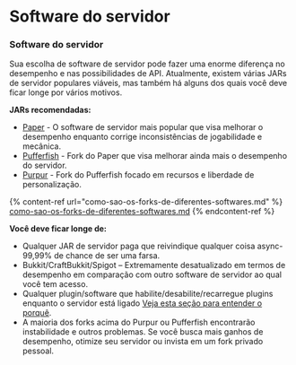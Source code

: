 # Software do servidor

### Software do servidor

Sua escolha de software de servidor pode fazer uma enorme diferença no desempenho e nas possibilidades de API. Atualmente, existem várias JARs de servidor populares viáveis, mas também há alguns dos quais você deve ficar longe por vários motivos.

**JARs recomendadas:**

* [Paper](https://github.com/PaperMC/Paper) - O software de servidor mais popular que visa melhorar o desempenho enquanto corrige inconsistências de jogabilidade e mecânica.
* [Pufferfish](https://github.com/pufferfish-gg/Pufferfish) - Fork do Paper que visa melhorar ainda mais o desempenho do servidor.
* [Purpur](https://github.com/PurpurMC/Purpur) - Fork do Pufferfish focado em recursos e liberdade de personalização.

{% content-ref url="como-sao-os-forks-de-diferentes-softwares.md" %}
[como-sao-os-forks-de-diferentes-softwares.md](como-sao-os-forks-de-diferentes-softwares.md)
{% endcontent-ref %}

**Você deve ficar longe de:**

* Qualquer JAR de servidor paga que reivindique qualquer coisa async- 99,99% de chance de ser uma farsa.
* Bukkit/CraftBukkit/Spigot – Extremamente desatualizado em termos de desempenho em comparação com outro software de servidor ao qual você tem acesso.
* Qualquer plugin/software que habilite/desabilite/recarregue plugins enquanto o servidor está ligado [Veja esta seção para entender o porquê](../plugins/).
* A maioria dos forks acima do Purpur ou Pufferfish encontrarão instabilidade e outros problemas. Se você busca mais ganhos de desempenho, otimize seu servidor ou invista em um fork privado pessoal.
